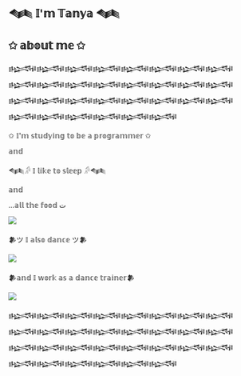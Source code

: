 ## 𒈝 𝕀'𝕞 𝕋𝕒𝕟𝕪𝕒 𒈝
## ✩ 𝕒𝕓𝕠𝕦𝕥 𝕞𝕖 ✩
𒈙𒈙𒈙𒈙𒈙𒈙𒈙𒈙𒈙𒈙𒈙𒈙𒈙𒈙𒈙𒈙𒈙𒈙𒈙𒈙𒈙𒈙𒈙𒈙𒈙𒈙𒈙𒈙𒈙𒈙

✩ 𝕀'𝕞 𝕤𝕥𝕦𝕕𝕪𝕚𝕟𝕘 𝕥𝕠 𝕓𝕖 𝕒 𝕡𝕣𝕠𝕘𝕣𝕒𝕞𝕞𝕖𝕣 ✩

𝕒𝕟𝕕

𒈝𓀔 𝕀 𝕝𝕚𝕜𝕖 𝕥𝕠 𝕤𝕝𝕖𝕖𝕡 𓀔𒈝

𝕒𝕟𝕕

...𝕒𝕝𝕝 𝕥𝕙𝕖 𝕗𝕠𝕠𝕕 ت


![](https://www.kindpng.com/picc/m/295-2957184_sushi-pixel-food-cute-tumblr-png-yellow-red.png)


𒆎ツ 𝕀 𝕒𝕝𝕤𝕠 𝕕𝕒𝕟𝕔𝕖 ツ𒆎

![](https://st5.depositphotos.com/70185640/74445/i/450/depositphotos_744455694-stock-photo-pixel-character-girl-pose-dancing.jpg)

𒆎𝕒𝕟𝕕 𝕀 𝕨𝕠𝕣𝕜 𝕒𝕤 𝕒 𝕕𝕒𝕟𝕔𝕖 𝕥𝕣𝕒𝕚𝕟𝕖𝕣𒆎

![](https://st2.depositphotos.com/4184751/6089/v/450/depositphotos_60892617-stock-illustration-dancing-pixel-people-set.jpg)

𒈙𒈙𒈙𒈙𒈙𒈙𒈙𒈙𒈙𒈙𒈙𒈙𒈙𒈙𒈙𒈙𒈙𒈙𒈙𒈙𒈙𒈙𒈙𒈙𒈙𒈙𒈙𒈙𒈙𒈙
